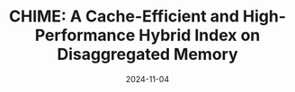 ---
title: "CHIME: A Cache-Efficient and High-Performance Hybrid Index on Disaggregated Memory"
collection: publications
permalink: /publication/2024-11-04-CHIME
date: 2024-11-04
venue: 'SOSP'
citation: 'Xuchuan Luo, et al. &quot;CHIME: A Cache-Efficient and High-Performance Hybrid Index on Disaggregated Memory&quot; 30th ACM Symposium on Operating Systems Principles (SOSP). 2024.'
ccfrank: 'CCF A'
order: 1
---